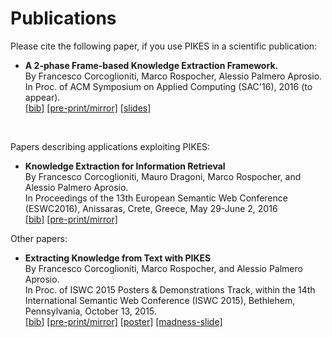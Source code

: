 Publications
===

Please cite the following paper, if you use PIKES in a scientific publication:

  * **A 2-phase Frame-based Knowledge Extraction Framework.**<br/>
    By Francesco Corcoglioniti, Marco Rospocher, Alessio Palmero Aprosio.<br/>
    In Proc. of ACM Symposium on Applied Computing (SAC'16), 2016 (to appear).<br/>
    [\[bib\]](https://dkm-static.fbk.eu/people/rospocher/bibtexbrowser.php?key=2016sac&amp;bib=my_pub.bib)
    [\[pre-print/mirror\]](https://dkm-static.fbk.eu/people/rospocher/files/pubs/2016sac.pdf)
    [\[slides\]](https://dkm-static.fbk.eu/people/rospocher/files/slides/2016sac_slides.pdf)

<br/>

Papers describing applications exploiting PIKES:

  * **Knowledge Extraction for Information Retrieval**<br/>
    By Francesco Corcoglioniti, Mauro Dragoni, Marco Rospocher, and Alessio Palmero Aprosio.<br/>
    In Proceedings of the 13th European Semantic Web Conference (ESWC2016), Anissaras, Crete, Greece, May 29-June 2, 2016<br/>
    [\[bib\]](https://dkm-static.fbk.eu/people/rospocher/bibtexbrowser.php?key=2016eswc&amp;bib=my_pub.bib)
    [\[pre-print/mirror\]](https://dkm-static.fbk.eu/people/rospocher/files/pubs/2016eswc.pdf)

Other papers:

  * **Extracting Knowledge from Text with PIKES**<br/>
    By Francesco Corcoglioniti, Marco Rospocher, and Alessio Palmero Aprosio.<br/>
    In Proc. of ISWC 2015 Posters & Demonstrations Track, within the 14th International Semantic Web Conference (ISWC 2015), Bethlehem, Pennsylvania, October 13, 2015.<br/>
    [\[bib\]](https://dkm-static.fbk.eu/people/rospocher/bibtexbrowser.php?key=2015iswcdemo1&amp;bib=my_pub.bib)
    [\[pre-print/mirror\]](https://dkm-static.fbk.eu/people/rospocher/files/pubs/2015iswcdemo1.pdf)
    [\[poster\]](https://dkm-static.fbk.eu/people/rospocher/files/posters/2015iswcdemo1.pdf)
    [\[madness-slide\]](https://dkm-static.fbk.eu/people/rospocher/files/posters/madness/2015iswcdemo1.pdf)
